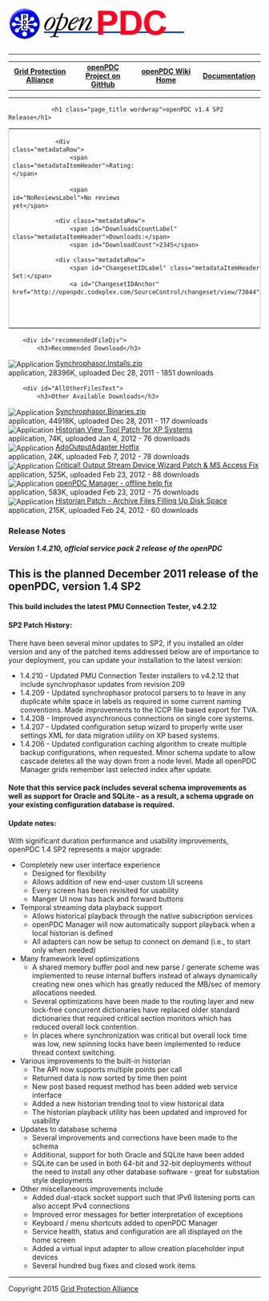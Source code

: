 <HTML>
<html lang="en" xmlns="http://www.w3.org/1999/xhtml">
<head>
<meta charset="utf-8" />
</head>
<body>
<!--HtmlToGmd.Body-->
<h1><a href="https://github.com/GridProtectionAlliance/openPDC/tree/master/Source/Documentation/wiki/openPDC_Home.md"><img src="https://github.com/GridProtectionAlliance/openPDC/blob/master/Source/Documentation/wiki/openPDC_Logo.png" alt="The Open Source Phasor Data Concentrator" /></a></h1>
<hr />
<div id="NavigationMenu">
<table style="width: 100%; border-collapse: collapse; border: 0px solid gray;">
<tr>
<td style="width: 25%; text-align:center;"><b><a href="http://www.gridprotectionalliance.org">Grid Protection Alliance</a></b></td>
<td style="width: 25%; text-align:center;"><b><a href="https://github.com/GridProtectionAlliance/openPDC">openPDC Project on GitHub</a></b></td>
<td style="width: 25%; text-align:center;"><b><a href="https://github.com/GridProtectionAlliance/openPDC/tree/master/Source/Documentation/wiki/openPDC_Home.md">openPDC Wiki Home</a></b></td>
<td style="width: 25%; text-align:center;"><b><a href="https://github.com/GridProtectionAlliance/openPDC/tree/master/Source/Documentation/wiki/openPDC_Documentation_Home.md">Documentation</a></b></td>
</tr>
</table>
</div>
<hr />
<!--/HtmlToGmd.Body-->
<div class="WikiContent">
<div id="ErrorPanel" class="Error" style="clear: both; font-size: 1.25em; display: none;"></div>
                
                <h1 class="page_title wordwrap">openPDC v1.4 SP2 Release</h1>
<table id="ReleaseMetaDataBox" cellspacing="0" cellpadding="0" border="0" style="border: 1px solid #c0c0c0; margin-top: 10px;">
    <tr>
        <td valign="top" style="border-right: 1px solid #c0c0c0;">
            <div id="metadataLeft" style="width: 250px;">
            
                <div class="metadataRow">
                    <span class="metadataItemHeader">Rating:</span>
                
                    <span id="NoReviewsLabel">No reviews yet</span>
                    
</div>
                
                <div class="metadataRow">
                    <span id="DownloadsCountLabel" class="metadataItemHeader">Downloads:</span>
                    <span id="DownloadCount">2345</span>
</div>
                
                <div class="metadataRow">
                    <span id="ChangesetIDLabel" class="metadataItemHeader">Change Set:</span>
                    <a id="ChangesetIDAnchor" href="http://openpdc.codeplex.com/SourceControl/changeset/view/73844">73844</a>
</div>
                
</div>
        </td>
        <td valign="top">
            <div id="metadataRight" style="width: 250px;">
                
                <div class="metadataRow">
                    <span class="metadataItemHeader">Released:</span>
                    <span id="ReleaseDateLiteral" class="smartDate dateOnlyNoShort" title="12/28/2011 7:00:00 AM" localtimeticks="1325084400">Dec 28, 2011</span>
</div>
                
                <div class="metadataRow">
                    <span class="metadataItemHeader">Updated:</span>
                        <span id="ReleaseModifierDateLiteral" class="smartDate dateOnlyNoShort" title="2/24/2012 9:01:28 PM" localtimeticks="1330146088">Feb 24, 2012</span>
                        by <a id="UpdatedByUserAnchor" href="http://www.codeplex.com/site/users/view/mthakkar">mthakkar</a>
</div>
                <div class="metadataRow">
                    <span id="DevStatusLabel" class="metadataItemHeader">Dev status:</span> 
                    <span id="DevStatusValue">
                    Stable
                        <img alt="Help Icon" class="helpImage" id="DevStatusHelpImage" src="http://download-codeplex.sec.s-msft.com/Images/v21031/HelpIcon.png" title="Stable: This software is believed to be ready for use">
                    
                    </span>
</div>
                
</div>
        </td>
    </tr>
</table>
<script type="text/javascript">
    //function isPlatformInstallerAgent() {
    //    return navigator.userAgent.toLowerCase().indexOf('platform-installer/') != -1;
    //}
    function downloadFile(link, userClick, alreadyLoaded) {
        if (userClick)
            return $.release.fn.downloadFile(link);
        if (!alreadyLoaded) {
            var downloadId = $getQuerystring("DownloadId");
            if (!downloadId)
                downloadId = getIdFromFragment();
            if (downloadId) {
                var clickOncePath = $("a[fileId='" + downloadId + "']").attr('d:clickOncePath');
                var clickOnceUrl = 'http://openpdc.codeplex.com/downloads/get/clickOnce/*REPLACE*'.replace('downloads/get/clickOnce/*REPLACE*', 'downloads/get/clickOnce/' + clickOncePath);
                var fileUrl = 'http://openpdc.codeplex.com/downloads/get/0'.replace('downloads/get/0', 'downloads/get/' + downloadId);
                
                window.location = clickOncePath ? clickOnceUrl : fileUrl;
            }
        }
        return false;
    }
    function getIdFromFragment() {
        var path = document.location.toString();
        if (path.match('#')) {
            var fileID = '#' + path.split('#')[1];
            if (fileID.toLowerCase().indexOf("downloadid=") > 0) {
                fileID = fileID.split("=");
                if (fileID[1].length > 0) {
                    return fileID[1];
                }
            }
        }
    }
</script>
<div class="ReleaseNotesDiv">
    <a id="ReleaseFiles"></a>
    
        <div id="recommendedFileDiv">
            <h3>Recommended Download</h3>
            
<div id="FileListItem0" class="FileListItemDiv">
    <img id="fileImage0" class="FileTypeImage" style="vertical-align:middle;" src="http://download-codeplex.sec.s-msft.com/Images/v21031/RuntimeBinary.gif" alt="Application">
    <a class="FileNameLink" d:fileid="238624" d:posturl="http://openpdc.codeplex.com/releases/captureDownload" d:releaseid="64388" href="http://openpdc.codeplex.com/downloads/get/238624" id="fileDownload0" onclick="suppressUnsavedData();return downloadFile(this, true, false)" tabindex="9">Synchrophasor.Installs.zip</a>
<div>
        <span id="fileItemInfo0" class="SubText">
            application,
            28396K, uploaded
            <span class="smartDate dateOnly" title="12/28/2011 7:34:16 PM" localtimeticks="1325129656">Dec 28, 2011</span>
             -
            1851 downloads
        </span>
</div>
</div>
</div>
        
        <div id="AllOtherFilesText">
            <h3>Other Available Downloads</h3>
</div>
        
<div id="FileListItem1" class="FileListItemDiv">
    <img id="fileImage1" class="FileTypeImage" style="vertical-align:middle;" src="http://download-codeplex.sec.s-msft.com/Images/v21031/RuntimeBinary.gif" alt="Application">
    <a class="FileNameLink" d:fileid="316814" d:posturl="http://openpdc.codeplex.com/releases/captureDownload" d:releaseid="64388" href="http://openpdc.codeplex.com/downloads/get/316814" id="fileDownload1" onclick="suppressUnsavedData();return downloadFile(this, true, false)" tabindex="9">Synchrophasor.Binaries.zip</a>
<div>
        <span id="fileItemInfo1" class="SubText">
            application,
            44918K, uploaded
            <span class="smartDate dateOnly" title="12/28/2011 7:34:17 PM" localtimeticks="1325129657">Dec 28, 2011</span>
             -
            117 downloads
        </span>
</div>
</div>
<div id="FileListItem2" class="FileListItemDiv">
    <img id="fileImage2" class="FileTypeImage" style="vertical-align:middle;" src="http://download-codeplex.sec.s-msft.com/Images/v21031/RuntimeBinary.gif" alt="Application">
    <a class="FileNameLink" d:fileid="322393" d:posturl="http://openpdc.codeplex.com/releases/captureDownload" d:releaseid="64388" href="http://openpdc.codeplex.com/downloads/get/322393" id="fileDownload2" onclick="suppressUnsavedData();return downloadFile(this, true, false)" tabindex="9">Historian View Tool Patch for XP Systems</a>
<div>
        <span id="fileItemInfo2" class="SubText">
            application,
            74K, uploaded
            <span class="smartDate dateOnly" title="1/4/2012 7:21:08 PM" localtimeticks="1325733668">Jan 4, 2012</span>
             -
            76 downloads
        </span>
</div>
</div>
<div id="FileListItem3" class="FileListItemDiv">
    <img id="fileImage3" class="FileTypeImage" style="vertical-align:middle;" src="http://download-codeplex.sec.s-msft.com/Images/v21031/RuntimeBinary.gif" alt="Application">
    <a class="FileNameLink" d:fileid="337400" d:posturl="http://openpdc.codeplex.com/releases/captureDownload" d:releaseid="64388" href="http://openpdc.codeplex.com/downloads/get/337400" id="fileDownload3" onclick="suppressUnsavedData();return downloadFile(this, true, false)" tabindex="9">AdoOutputAdapter Hotfix</a>
<div>
        <span id="fileItemInfo3" class="SubText">
            application,
            24K, uploaded
            <span class="smartDate dateOnly" title="2/7/2012 3:03:14 PM" localtimeticks="1328655794">Feb 7, 2012</span>
             -
            78 downloads
        </span>
</div>
</div>
<div id="FileListItem4" class="FileListItemDiv">
    <img id="fileImage4" class="FileTypeImage" style="vertical-align:middle;" src="http://download-codeplex.sec.s-msft.com/Images/v21031/RuntimeBinary.gif" alt="Application">
    <a class="FileNameLink" d:fileid="340526" d:posturl="http://openpdc.codeplex.com/releases/captureDownload" d:releaseid="64388" href="http://openpdc.codeplex.com/downloads/get/340526" id="fileDownload4" onclick="suppressUnsavedData();return downloadFile(this, true, false)" tabindex="9">Critical&#33; Output Stream Device Wizard Patch &#38; MS Access Fix</a>
<div>
        <span id="fileItemInfo4" class="SubText">
            application,
            525K, uploaded
            <span class="smartDate dateOnly" title="2/23/2012 2:57:01 PM" localtimeticks="1330037821">Feb 23, 2012</span>
             -
            88 downloads
        </span>
</div>
</div>
<div id="FileListItem5" class="FileListItemDiv">
    <img id="fileImage5" class="FileTypeImage" style="vertical-align:middle;" src="http://download-codeplex.sec.s-msft.com/Images/v21031/RuntimeBinary.gif" alt="Application">
    <a class="FileNameLink" d:fileid="346752" d:posturl="http://openpdc.codeplex.com/releases/captureDownload" d:releaseid="64388" href="http://openpdc.codeplex.com/downloads/get/346752" id="fileDownload5" onclick="suppressUnsavedData();return downloadFile(this, true, false)" tabindex="9">openPDC Manager - offline help fix</a>
<div>
        <span id="fileItemInfo5" class="SubText">
            application,
            583K, uploaded
            <span class="smartDate dateOnly" title="2/23/2012 2:53:41 PM" localtimeticks="1330037621">Feb 23, 2012</span>
             -
            75 downloads
        </span>
</div>
</div>
<div id="FileListItem6" class="FileListItemDiv">
    <img id="fileImage6" class="FileTypeImage" style="vertical-align:middle;" src="http://download-codeplex.sec.s-msft.com/Images/v21031/RuntimeBinary.gif" alt="Application">
    <a class="FileNameLink" d:fileid="347135" d:posturl="http://openpdc.codeplex.com/releases/captureDownload" d:releaseid="64388" href="http://openpdc.codeplex.com/downloads/get/347135" id="fileDownload6" onclick="suppressUnsavedData();return downloadFile(this, true, false)" tabindex="9">Historian Patch - Archive Files Filling Up Disk Space</a>
<div>
        <span id="fileItemInfo6" class="SubText">
            application,
            215K, uploaded
            <span class="smartDate dateOnly" title="2/24/2012 9:01:20 PM" localtimeticks="1330146080">Feb 24, 2012</span>
             -
            60 downloads
        </span>
</div>
</div>
</div>
<div class="ReleaseNotesDiv">
    <h3>Release Notes</h3>
    <div id="ReleaseNotes" class="WikiContent">
        <div class="wikidoc"><b><i>Version 1.4.210, official service pack 2 release of the openPDC</i></b><br>
<h2>This is the planned December 2011 release of the openPDC, version 1.4 SP2</h2>
<h4>This build includes the latest PMU Connection Tester, v4.2.12</h4>
<h4>SP2 Patch History:</h4>
There have been several minor updates to SP2, if you installed an older version and any of the patched items addressed below are of importance to your deployment, you can update your installation to the latest version:
<ul><li>1.4.210 - Updated PMU Connection Tester installers to v4.2.12 that include synchrophasor updates from revision 209</li>
<li>1.4.209 - Updated synchrophasor protocol parsers to to leave in any duplicate white space in labels as required in some current naming conventions. Made improvements to the ICCP file based export for TVA.</li>
<li>1.4.208 - Improved asynchronous connections on single core systems.</li>
<li>1.4.207 - Updated configuration setup wizard to properly write user settings XML for data migration utility on XP based systems.</li>
<li>1.4.206 - Updated configuration caching algorithm to create multiple backup configurations, when requested. Minor schema update to allow cascade deletes all the way down from a node level. Made all openPDC Manager grids remember last selected index after update.</li></ul>
<h4>Note that this service pack includes several schema improvements as well as support for Oracle and SQLite - as a result, a schema upgrade on your existing configuration database is required.</h4>
<h4>Update notes:</h4>
With significant duration performance and usability improvements, openPDC 1.4 SP2 represents a major upgrade:
<ul><li>Completely new user interface experience
<ul><li>Designed for flexibility</li>
<li>Allows addition of new end-user custom UI screens</li>
<li>Every screen has been revisited for usability</li>
<li>Manger UI now has back and forward buttons</li></ul></li>
<li>Temporal streaming data playback support
<ul><li>Allows historical playback through the native subscription services</li>
<li>openPDC Manager will now automatically support playback when a local historian is defined</li>
<li>All adapters can now be setup to connect on demand (i.e., to start only when needed)</li></ul></li>
<li>Many framework level optimizations
<ul><li>A shared memory buffer pool and new parse / generate scheme was implemented to reuse internal buffers instead of always dynamically creating new ones which has greatly reduced the MB/sec of memory allocations needed.</li>
<li>Several optimizations have been made to the routing layer and new lock-free concurrent dictionaries have replaced older standard dictionaries that required critical section monitors which has reduced overall lock contention.</li>
<li>In places where synchronization was critical but overall lock time was low, new spinning locks have been implemented to reduce thread context switching.</li></ul></li>
<li>Various improvements to the built-in historian 
<ul><li>The API now supports multiple points per call</li>
<li>Returned data is now sorted by time then point</li>
<li>New post based request method has been added web service interface</li>
<li>Added a new historian trending tool to view historical data</li>
<li>The historian playback utility has been updated and improved for usability</li></ul></li>
<li>Updates to database schema
<ul><li>Several improvements and corrections have been made to the schema</li>
<li>Additional, support for both Oracle and SQLite have been added</li>
<li>SQLite can be used in both 64-bit and 32-bit deployments without the need to install any other database software - great for substation style deployments</li></ul></li>
<li>Other miscellaneous improvements include
<ul><li>Added dual-stack socket support such that IPv6 listening ports can also accept IPv4 connections</li>
<li>Improved error messages for better interpretation of exceptions</li>
<li>Keyboard / menu shortcuts added to openPDC Manager</li>
<li>Service health, status and configuration are all displayed on the home screen</li>
<li>Added a virtual input adapter to allow creation placeholder input devices</li>
<li>Several hundred bug fixes and closed work items</li></ul></li></ul></div><div class="ClearBoth"></div>
</div>
</div>
</div>
<!--HtmlToGmd.Foot-->
<div id="copyright">
<hr />
Copyright 2015 <a href="http://www.gridprotectionalliance.org">Grid Protection Alliance</a>
</div>
<!--/HtmlToGmd.Foot-->
</body>
</html>
</HTML>

